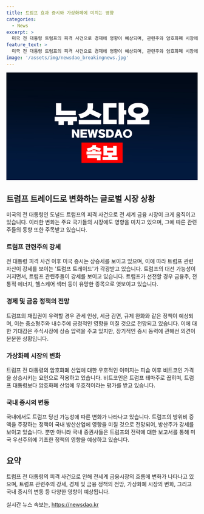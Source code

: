 ```yaml
---
title: 트럼프 효과 증시와 가상화폐에 미치는 영향
categories:
  - News
excerpt: >
  미국 전 대통령 트럼프의 피격 사건으로 경제에 영향이 예상되며, 관련주와 암호화폐 시장에 변화가 나타나고 있다. 뉴욕증시와 국내 증시는 트럼프와 관련된 기업들의 주가 상승을 보였으며, 금융규제 완화와 방산산업에 대한 기대가 반영되고 있다. 또한, 트럼프의 암호화폐에 대한 긍정적인 발언으로 비트코인 시장도 변화를 보이고 있다. 향후 트럼프의 정책에 따라 금융시장과 암호화폐 시장은 더 큰 변화가 올 수 있을 것이라는 전망이 나오고 있다.
feature_text: >
  미국 전 대통령 트럼프의 피격 사건으로 경제에 영향이 예상되며, 관련주와 암호화폐 시장에 변화가 나타나고 있다. 뉴욕증시와 국내 증시는 트럼프와 관련된 기업들의 주가 상승을 보였으며, 금융규제 완화와 방산산업에 대한 기대가 반영되고 있다. 또한, 트럼프의 암호화폐에 대한 긍정적인 발언으로 비트코인 시장도 변화를 보이고 있다. 향후 트럼프의 정책에 따라 금융시장과 암호화폐 시장은 더 큰 변화가 올 수 있을 것이라는 전망이 나오고 있다.
image: '/assets/img/newsdao_breakingnews.jpg'
---
```


<p><img src="/assets/img/newsdao_breakingnews.jpg" alt="flaretime 속보" /></p>

<h2 data-ke-size="size26">트럼프 트레이드로 변화하는 글로벌 시장 상황</h2>

<p data-ke-size="size16">미국의 전 대통령인 도널드 트럼프의 피격 사건으로 전 세계 금융 시장이 크게 움직이고 있습니다. 이러한 변화는 주요 국가들의 시장에도 영향을 미치고 있으며, 그에 따른 관련주들의 동향 또한 주목받고 있습니다.</p>

<h3>트럼프 관련주의 강세</h3>

<p data-ke-size="size16">전 대통령 피격 사건 이후 미국 증시는 상승세를 보이고 있으며, 이에 따라 트럼프 관련 자산이 강세를 보이는 '트럼프 트레이드'가 각광받고 있습니다. 트럼프의 대선 가능성이 커지면서, 트럼프 관련주들이 강세를 보이고 있습니다. 트럼프가 선전할 경우 금융주, 전통적 에너지, 헬스케어 섹터 등이 유망한 종목으로 엿보이고 있습니다.</p>

<h3>경제 및 금융 정책의 전망</h3>

<p data-ke-size="size16">트럼프의 재집권이 유력할 경우 관세 인상, 세금 감면, 규제 완화와 같은 정책이 예상되며, 이는 중소형주와 내수주에 긍정적인 영향을 미칠 것으로 전망되고 있습니다. 이에 대한 기대감은 주식시장에 상승 압력을 주고 있지만, 장기적인 증시 동력에 관해선 의견이 분분한 상황입니다.</p>

<h3>가상화폐 시장의 변화</h3>

<p data-ke-size="size16">트럼프 전 대통령의 암호화폐 산업에 대한 우호적인 이미지는 피습 이후 비트코인 가격을 상승시키는 요인으로 작용하고 있습니다. 비트코인은 트럼프 테마주로 꼽히며, 트럼프 대통령보다 암호화폐 산업에 우호적이라는 평가를 받고 있습니다.</p>

<h3>국내 증시의 변동</h3>

<p data-ke-size="size16">국내에서도 트럼프 당선 가능성에 따른 변화가 나타나고 있습니다. 트럼프의 방위비 증액을 주장하는 정책이 국내 방산산업에 영향을 미칠 것으로 전망되어, 방산주가 강세를 보이고 있습니다. 뿐만 아니라 국내 증권사들은 트럼프의 전략에 대한 보고서를 통해 미국 우선주의에 기초한 정책의 영향을 예상하고 있습니다.</p>

<h2 data-ke-size="size26">요약</h2>

<p data-ke-size="size16">트럼프 전 대통령의 피격 사건으로 인해 전세계 금융시장의 흐름에 변화가 나타나고 있으며, 트럼프 관련주의 강세, 경제 및 금융 정책의 전망, 가상화폐 시장의 변화, 그리고 국내 증시의 변동 등 다양한 영향이 예상됩니다.</p>
실시간 뉴스 속보는, <a href="https://newsdao.kr" rel="dofollow">https://newsdao.kr</a>


